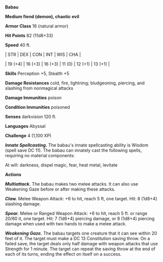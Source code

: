 **Babau**

**Medium fiend (demon), chaotic evil**

**Armor Class** 16 (natural armor)

**Hit Points** 82 (11d8+33)

**Speed** 40 ft.

|   STR   |   DEX   |   CON   |   INT   |   WIS   |   CHA   |
  
| 19 (+4) | 16 (+3) | 16 (+3) | 11 (0) | 12 (+1) | 13 (+1) |

**Skills** Perception +5, Stealth +5

**Damage Resistances** cold, fire, lightning; bludgeoning, piercing, and slashing from nonmagical attacks

**Damage Immunities** poison

**Condition Immunities** poisoned

**Senses** darkvision 120 ft.

**Languages** Abyssal

**Challenge** 4 (1,100 XP)

***Innate Spellcasting.*** The babau's innate spellcasting ability is Wisdom (spell save DC 11). The babau can innately cast the following spells, requiring no material components:

At will: darkness, dispel magic, fear, heat metal, levitate

**Actions**

***Multiattack.*** The babau makes two melee attacks. It can also use Weakening Gaze before or after making these attacks.

***Claw.*** Melee Weapon Attack: +6 to hit, reach 5 ft, one target. Hit: 8 (1d8+4) slashing damage.

***Spear.*** Melee or Ranged Weapon Attack: +6 to hit, reach 5 ft. or range 20/60 it, one target. Hit: 7 (1d6+4) piercing damage, or 8 (1d8+4) piercing damage when used with two hands to make a melee attack.

***Weakening Gaze.*** The babau targets one creature that it can see within 20 feet of it. The target must make a DC 13 Constitution saving throw. On a failed save, the target deals only half damage with weapon attacks that use Strength for 1 minute. The target can repeat the saving throw at the end of each of its turns, ending the effect on itself on a success.

